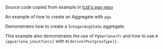 Source code copied from example in [tcdi's pgx repo](https://github.com/tcdi/pgx)

An example of how to create an Aggregate with `pgx`.

Demonstrates how to create a `IntegerAvgState` aggregate.

This example also demonstrates the use of `PgVarlena<T>` and how to use `#[pgvarlena_inoutfuncs]` with `#[derive(PostgresType)]`.